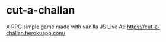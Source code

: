 # cut-a-challan
A RPG simple game made with vanilla JS
Live At: https://cut-a-challan.herokuapp.com/
